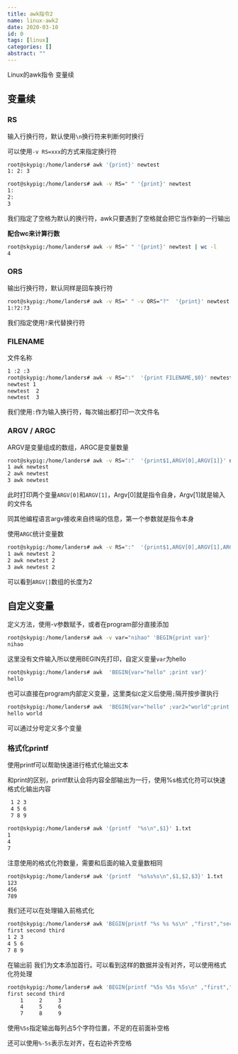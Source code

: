 ```yaml
---
title: awk指令2
name: linux-awk2
date: 2020-03-10
id: 0
tags: [linux]
categories: []
abstract: ""
---
```



Linux的awk指令 变量续

<!--more-->

## 变量续

### RS

输入行换行符，默认使用`\n`换行符来判断何时换行

可以使用`-v RS=xxx`的方式来指定换行符

```bash
root@skypig:/home/landers# awk '{print}' newtest
1: 2: 3

root@skypig:/home/landers# awk -v RS=" " '{print}' newtest
1:
2:
3
```

我们指定了空格为默认的换行符，awk只要遇到了空格就会把它当作新的一行输出

**配合wc来计算行数**

```bash
root@skypig:/home/landers# awk -v RS=" " '{print}' newtest | wc -l
4
```

### ORS

输出行换行符，默认同样是回车换行符

```bash
root@skypig:/home/landers# awk -v RS=" " -v ORS="?"  '{print}' newtest
1:?2:?3
```

我们指定使用`?`来代替换行符

### FILENAME

文件名称

```bash
1 :2 :3
root@skypig:/home/landers# awk -v RS=":"  '{print FILENAME,$0}' newtest
newtest 1
newtest  2
newtest  3
```

我们使用`:`作为输入换行符，每次输出都打印一次文件名

### ARGV / ARGC

ARGV是变量组成的数组，ARGC是变量数量

```bash
root@skypig:/home/landers# awk -v RS=":"  '{print$1,ARGV[0],ARGV[1]}' newtest
1 awk newtest
2 awk newtest
3 awk newtest
```

此时打印两个变量`ARGV[0]`和`ARGV[1]`，Argv[0]就是指令自身，Argv[1]就是输入的文件名

同其他编程语言argv接收来自终端的信息，第一个参数就是指令本身

使用`ARGC`统计变量数

```bash
root@skypig:/home/landers# awk -v RS=":"  '{print$1,ARGV[0],ARGV[1],ARGC}' newtest
1 awk newtest 2
2 awk newtest 2
3 awk newtest 2
```

可以看到`ARGV[]`数组的长度为2

## 自定义变量

定义方法，使用-v参数赋予，或者在program部分直接添加

```bash
root@skypig:/home/landers# awk -v var="nihao" 'BEGIN{print var}'
nihao
```

这里没有文件输入所以使用BEGIN先打印，自定义变量`var`为hello

```bash
root@skypig:/home/landers# awk  'BEGIN{var="hello" ;print var}'
hello
```

也可以直接在program内部定义变量，这里类似c定义后使用`;`隔开按步骤执行

```bash
root@skypig:/home/landers# awk  'BEGIN{var="hello" ;var2="world";print var ,var2}'
hello world
```

可以通过分号定义多个变量

### 格式化printf

使用printf可以帮助快速进行格式化输出文本

和print的区别，printf默认会将内容全部输出为一行，使用%s格式化符可以快速格式化输出内容

```bash
 1 2 3
 4 5 6
 7 8 9
 
root@skypig:/home/landers# awk '{printf  "%s\n",$1}' 1.txt
1
4
7
```

注意使用的格式化符数量，需要和后面的输入变量数相同

```bash
root@skypig:/home/landers# awk '{printf  "%s%s%s\n",$1,$2,$3}' 1.txt
123
456
789
```

我们还可以在处理输入前格式化

```bash
root@skypig:/home/landers# awk 'BEGIN{printf "%s %s %s\n" ,"first","second","third"} {printf  "%s %s %s\n",$1,$2,$3}' 1.txt
first second third
1 2 3
4 5 6
7 8 9
```

在输出前 我们为文本添加首行。可以看到这样的数据并没有对齐，可以使用格式化符处理

```bash
root@skypig:/home/landers# awk 'BEGIN{printf "%5s %5s %5s\n" ,"first","second","third"} {printf  "%5s %5s %5s\n",$1,$2,$3}' 1.txt
first second third
    1     2     3
    4     5     6
    7     8     9
```

使用`%5s`指定输出每列占5个字符位置，不足的在前面补空格

还可以使用`%-5s`表示左对齐，在右边补齐空格